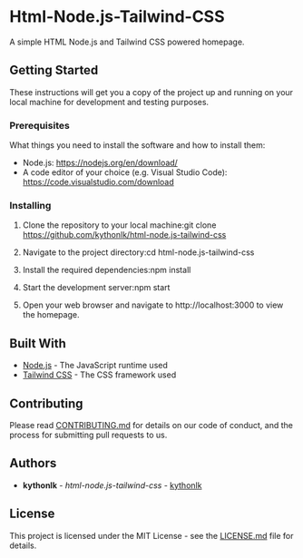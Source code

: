 # Html-Node.js-Tailwind-CSS
A simple HTML Node.js and Tailwind CSS powered homepage.

## Getting Started

These instructions will get you a copy of the project up and running on your local machine for development and testing purposes.

### Prerequisites

What things you need to install the software and how to install them:

- Node.js: https://nodejs.org/en/download/
- A code editor of your choice (e.g. Visual Studio Code): https://code.visualstudio.com/download

### Installing

1. Clone the repository to your local machine:git clone https://github.com/kythonlk/html-node.js-tailwind-css

2. Navigate to the project directory:cd html-node.js-tailwind-css

3. Install the required dependencies:npm install

4. Start the development server:npm start

5. Open your web browser and navigate to http://localhost:3000 to view the homepage.

## Built With

- [Node.js](https://nodejs.org/en/docs/) - The JavaScript runtime used
- [Tailwind CSS](https://tailwindcss.com/docs) - The CSS framework used

## Contributing

Please read [CONTRIBUTING.md](https://github.com/YOUR_USERNAME/YOUR_REPO/blob/master/CONTRIBUTING.md) for details on our code of conduct, and the process for submitting pull requests to us.

## Authors

- **kythonlk** - *html-node.js-tailwind-css* - [kythonlk](https://github.com/kythonlk)

## License

This project is licensed under the MIT License - see the [LICENSE.md](https://github.com/kythonlk/html-node.js-tailwind-css/blob/master/LICENSE.md) file for details.


